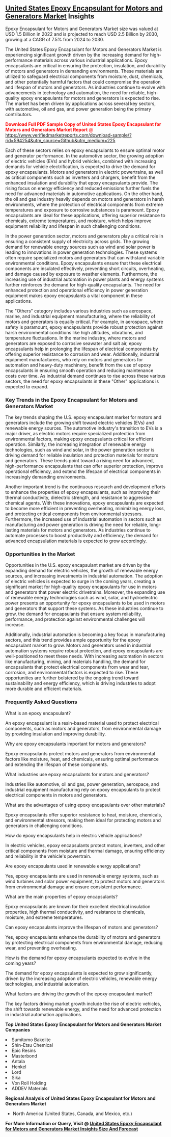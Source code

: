 <h2><a href="https://www.verifiedmarketreports.com/download-sample/?rid=594254&amp;utm_source=Github&amp;utm_medium=225" target="_blank">United States Epoxy Encapsulant for Motors and Generators Market</a> Insights</h2><p>Epoxy Encapsulant for Motors and Generators Market size was valued at USD 1.5 Billion in 2022 and is projected to reach USD 2.5 Billion by 2030, growing at a CAGR of 7.5% from 2024 to 2030.</p><p><p>The United States Epoxy Encapsulant for Motors and Generators Market is experiencing significant growth driven by the increasing demand for high-performance materials across various industrial applications. Epoxy encapsulants are critical in ensuring the protection, insulation, and durability of motors and generators in demanding environments. These materials are utilized to safeguard electrical components from moisture, dust, chemicals, and other potentially harmful factors that could compromise the operation and lifespan of motors and generators. As industries continue to evolve with advancements in technology and automation, the need for reliable, high-quality epoxy encapsulants for motors and generators is expected to rise. The market has been driven by applications across several key sectors, with automotive, oil and gas, and power generation being the primary contributors. <p><span class=""><span style="color: #ff0000;"><strong>Download Full PDF Sample Copy of United States Epoxy Encapsulant for Motors and Generators Market Report</strong> @ </span><a href="https://www.verifiedmarketreports.com/download-sample/?rid=594254&amp;utm_source=Github&amp;utm_medium=225" target="_blank">https://www.verifiedmarketreports.com/download-sample/?rid=594254&amp;utm_source=Github&amp;utm_medium=225</a></span></p> <p>Each of these sectors relies on epoxy encapsulants to ensure optimal motor and generator performance. In the automotive sector, the growing adoption of electric vehicles (EVs) and hybrid vehicles, combined with increasing demands for vehicle electrification, is expected to drive the demand for epoxy encapsulants. Motors and generators in electric powertrains, as well as critical components such as inverters and chargers, benefit from the enhanced insulation and durability that epoxy encapsulants provide. The rising focus on energy efficiency and reduced emissions further fuels the need for advanced materials in automotive applications. On the other hand, the oil and gas industry heavily depends on motors and generators in harsh environments, where the protection of electrical components from extreme temperatures and exposure to corrosive substances is paramount. Epoxy encapsulants are ideal for these applications, offering superior resistance to chemicals, extreme temperatures, and moisture, which helps improve equipment reliability and lifespan in such challenging conditions. <p>In the power generation sector, motors and generators play a critical role in ensuring a consistent supply of electricity across grids. The growing demand for renewable energy sources such as wind and solar power is leading to innovations in power generation technologies. These systems often require specialized motors and generators that can withstand variable environmental conditions. Epoxy encapsulants ensure that these electrical components are insulated effectively, preventing short circuits, overheating, and damage caused by exposure to weather elements. Furthermore, the increasing use of industrial automation in power plants and energy systems further reinforces the demand for high-quality encapsulants. The need for enhanced protection and operational efficiency in power generation equipment makes epoxy encapsulants a vital component in these applications. <p>The "Others" category includes various industries such as aerospace, marine, and industrial equipment manufacturing, where the reliability of motors and generators is equally critical. For example, in aerospace, where safety is paramount, epoxy encapsulants provide robust protection against harsh environmental conditions like high altitudes, vibrations, and temperature fluctuations. In the marine industry, where motors and generators are exposed to corrosive seawater and salt air, epoxy encapsulants help in prolonging the lifespan of electrical components by offering superior resistance to corrosion and wear. Additionally, industrial equipment manufacturers, who rely on motors and generators for automation and heavy-duty machinery, benefit from the use of epoxy encapsulants in ensuring smooth operation and reducing maintenance costs over time. As industrial demand continues to rise across these various sectors, the need for epoxy encapsulants in these "Other" applications is expected to expand. <h3>Key Trends in the Epoxy Encapsulant for Motors and Generators Market</h3> <p>The key trends shaping the U.S. epoxy encapsulant market for motors and generators include the growing shift toward electric vehicles (EVs) and renewable energy sources. The automotive industry's transition to EVs is a major driver, as electric motors require specialized protection from environmental factors, making epoxy encapsulants critical for efficient operation. Similarly, the increasing integration of renewable energy technologies, such as wind and solar, in the power generation sector is driving demand for reliable insulation and protection materials for motors and generators. These trends point toward a rising need for advanced, high-performance encapsulants that can offer superior protection, improve operational efficiency, and extend the lifespan of electrical components in increasingly demanding environments. <p>Another important trend is the continuous research and development efforts to enhance the properties of epoxy encapsulants, such as improving their thermal conductivity, dielectric strength, and resistance to aggressive chemical agents. With these innovations, epoxy encapsulants are expected to become more efficient in preventing overheating, minimizing energy loss, and protecting critical components from environmental stressors. Furthermore, the increased use of industrial automation in sectors such as manufacturing and power generation is driving the need for reliable, long-lasting materials for motors and generators. As industries continue to automate processes to boost productivity and efficiency, the demand for advanced encapsulation materials is expected to grow accordingly. <h3>Opportunities in the Market</h3> <p>Opportunities in the U.S. epoxy encapsulant market are driven by the expanding demand for electric vehicles, the growth of renewable energy sources, and increasing investments in industrial automation. The adoption of electric vehicles is expected to surge in the coming years, creating a significant market for high-quality epoxy encapsulants for use in motors and generators that power electric drivetrains. Moreover, the expanding use of renewable energy technologies such as wind, solar, and hydroelectric power presents an opportunity for epoxy encapsulants to be used in motors and generators that support these systems. As these industries continue to grow, the demand for encapsulants that ensure system reliability, performance, and protection against environmental challenges will increase. <p>Additionally, industrial automation is becoming a key focus in manufacturing sectors, and this trend provides ample opportunity for the epoxy encapsulant market to grow. Motors and generators used in industrial automation systems require robust protection, and epoxy encapsulants are well-positioned to meet these needs. With increasing automation in sectors like manufacturing, mining, and materials handling, the demand for encapsulants that protect electrical components from wear and tear, corrosion, and environmental factors is expected to rise. These opportunities are further bolstered by the ongoing trend toward sustainability and energy efficiency, which is driving industries to adopt more durable and efficient materials. <h3>Frequently Asked Questions</h3> <p>What is an epoxy encapsulant?</p> <p>An epoxy encapsulant is a resin-based material used to protect electrical components, such as motors and generators, from environmental damage by providing insulation and improving durability.</p> <p>Why are epoxy encapsulants important for motors and generators?</p> <p>Epoxy encapsulants protect motors and generators from environmental factors like moisture, heat, and chemicals, ensuring optimal performance and extending the lifespan of these components.</p> <p>What industries use epoxy encapsulants for motors and generators?</p> <p>Industries like automotive, oil and gas, power generation, aerospace, and industrial equipment manufacturing rely on epoxy encapsulants to protect electrical components in motors and generators.</p> <p>What are the advantages of using epoxy encapsulants over other materials?</p> <p>Epoxy encapsulants offer superior resistance to heat, moisture, chemicals, and environmental stressors, making them ideal for protecting motors and generators in challenging conditions.</p> <p>How do epoxy encapsulants help in electric vehicle applications?</p> <p>In electric vehicles, epoxy encapsulants protect motors, inverters, and other critical components from moisture and thermal damage, ensuring efficiency and reliability in the vehicle's powertrain.</p> <p>Are epoxy encapsulants used in renewable energy applications?</p> <p>Yes, epoxy encapsulants are used in renewable energy systems, such as wind turbines and solar power equipment, to protect motors and generators from environmental damage and ensure consistent performance.</p> <p>What are the main properties of epoxy encapsulants?</p> <p>Epoxy encapsulants are known for their excellent electrical insulation properties, high thermal conductivity, and resistance to chemicals, moisture, and extreme temperatures.</p> <p>Can epoxy encapsulants improve the lifespan of motors and generators?</p> <p>Yes, epoxy encapsulants enhance the durability of motors and generators by protecting electrical components from environmental damage, reducing wear, and preventing overheating.</p> <p>How is the demand for epoxy encapsulants expected to evolve in the coming years?</p> <p>The demand for epoxy encapsulants is expected to grow significantly, driven by the increasing adoption of electric vehicles, renewable energy technologies, and industrial automation.</p> <p>What factors are driving the growth of the epoxy encapsulant market?</p> <p>The key factors driving market growth include the rise of electric vehicles, the shift towards renewable energy, and the need for advanced protection in industrial automation applications.</p></p><p><strong>Top United States Epoxy Encapsulant for Motors and Generators Market Companies</strong></p><div data-test-id=""><p><li>Sumitomo Bakelite</li><li> Shin-Etsu Chemical</li><li> Epic Resins</li><li> Masterbond</li><li> Antala</li><li> Henkel</li><li> Lord</li><li> Sika</li><li> Von Roll Holding</li><li> ADDEV Materials</li></p><div><strong>Regional Analysis of&nbsp;United States Epoxy Encapsulant for Motors and Generators Market</strong></div><ul><li dir="ltr"><p dir="ltr">North America&nbsp;(United States, Canada, and Mexico, etc.)</p></li></ul><p><strong>For More Information or Query, Visit @&nbsp;</strong><strong><a href="https://www.verifiedmarketreports.com/product/epoxy-encapsulant-for-motors-and-generators-market/?utm_source=Github&amp;utm_medium=225" target="_blank">United States Epoxy Encapsulant for Motors and Generators Market Insights Size And Forecast</a></strong></p></div>
